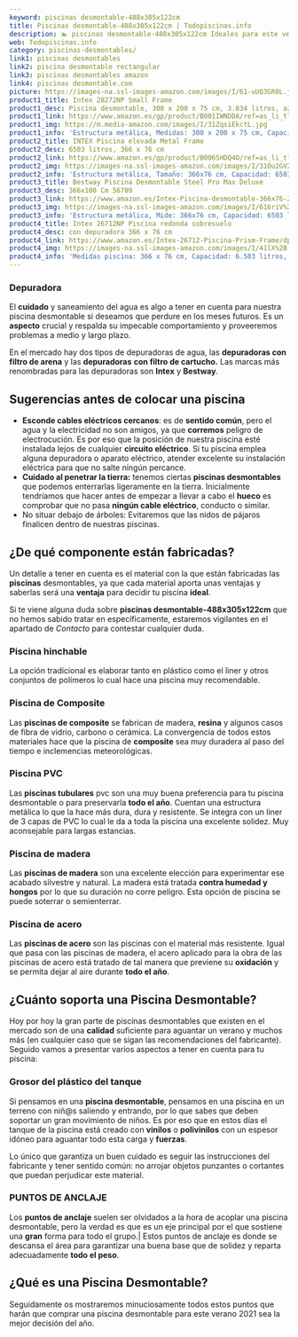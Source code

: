 ```yaml
---
keyword: piscinas desmontable-488x305x122cm
title: Piscinas desmontable-488x305x122cm | Todopiscinas.info
description: 🏊 piscinas desmontable-488x305x122cm Ideales para este verano 2021. Aquí puedes comprar piscinas desmontable-488x305x122cm y comparar con otras similares. No dejes escapar piscinas desmontable-488x305x122cm a un precio realmente tentador.
web: Todopiscinas.info
category: piscinas-desmontables/
link1: piscinas desmontables
link2: piscina desmontable rectangular
link3: piscinas desmontables amazon
link4: piscinas desmontable.com
picture: https://images-na.ssl-images-amazon.com/images/I/61-uUQ3GR8L.jpg
product1_title: Intex 28272NP Small Frame
product1_desc: Piscina desmontable, 300 x 200 x 75 cm, 3.834 litros, azul
product1_link: https://www.amazon.es/gp/product/B001IWNDDA/ref=as_li_tl?ie=UTF8&camp=3638&creative=24630&creativeASIN=B001IWNDDA&linkCode=as2&tag=todopiscinas0e-21&linkId=25b9d647487c889cb6ef56ed63f50ca1
product1_img: https://m.media-amazon.com/images/I/31ZqsiEkctL.jpg
product1_info: 'Estructura metálica, Medidas: 300 x 200 x 75 cm, Capacidad: 3.834 litros, Para 6 personas (+ 6 años), Fácil montaje, Forma rectangular'
product2_title: INTEX Piscina elevada Metal Frame
product2_desc: 6503 litros, 366 x 76 cm
product2_link: https://www.amazon.es/gp/product/B0065HDQ4O/ref=as_li_tl?ie=UTF8&camp=3638&creative=24630&creativeASIN=B0065HDQ4O&linkCode=as2&tag=todopiscinas0e-21&linkId=ed2430e3ba564d3527ee103df33ed7b3
product2_img: https://images-na.ssl-images-amazon.com/images/I/31Ou2GV2SAL.jpg
product2_info: 'Estructura metálica, Tamaño: 366x76 cm, Capacidad: 6503 litros, Forma circular, De 4 a 7 personas (+6 años)'
product3_title: Bestway Piscina Desmontable Steel Pro Max Deluxe
product3_desc: 366x100 Cm 56709
product3_link: https://www.amazon.es/Intex-Piscina-desmontable-366x76-28210NP/dp/B0065HDQ4O?__mk_es_ES=%C3%85M%C3%85%C5%BD%C3%95%C3%91&crid=25UQGV9HG2INI&dchild=1&keywords=piscinas+desmontables&qid=1615854176&sprefix=piscinas+dem%2Caps%2C201&sr=8-5&linkCode=ll1&tag=todopiscinas0e-21&linkId=34f200977c6cbaab1f3f4d9ac0e64755&language=es_ES&ref_=as_li_ss_tl
product3_img: https://images-na.ssl-images-amazon.com/images/I/616riV%2BiY3L.jpg
product3_info: 'Estructura metálica, Mide: 366x76 cm, Capacidad: 6503 litros, De 4 a 7 personas mayores de 6 años, Forma circular, Tecnología Super-Tough'
product4_title: Intex 26712NP Piscina redonda sobresuelo
product4_desc: con depuradora 366 x 76 cm
product4_link: https://www.amazon.es/Intex-26712-Piscina-Prism-Frame/dp/B07FB823GL?__mk_es_ES=%C3%85M%C3%85%C5%BD%C3%95%C3%91&dchild=1&keywords=piscinas+desmontables+con+depuradora&qid=1615936418&sr=8-5&linkCode=ll1&tag=todopiscinas0e-21&linkId=d98699de7830cd471766fa1daa36de34&language=es_ES&ref_=as_li_ss_tl
product4_img: https://images-na.ssl-images-amazon.com/images/I/41lX%2B-YpibL.jpg
product4_info: 'Medidas piscina: 366 x 76 cm, Capacidad: 6.503 litros, Incluye depuradora de cartucha A, Lona resistente triple capa'
---
```




### Depuradora

El **cuidado** y saneamiento del agua es algo a tener en cuenta para nuestra piscina desmontable si deseamos que perdure en los meses futuros. Es un **aspecto** crucial y respalda su impecable comportamiento y proveeremos problemas a medio y largo plazo.

En el mercado hay dos tipos de depuradoras de agua, las **depuradoras con filtro de arena** y  las **depuradoras** **con filtro de cartucho.** Las marcas más renombradas para las depuradoras son **Intex** y **Bestway**.


## Sugerencias antes de colocar una piscina



*   **Esconde cables eléctricos cercanos**: es de **sentido común**, pero el agua y la electricidad no son amigos, ya que **corremos** peligro de electrocución. Es por eso que la posición de nuestra piscina esté instalada lejos de cualquier **circuito eléctrico**. Si tu piscina emplea alguna depuradora o aparato eléctrico, atender excelente su instalación eléctrica para que no salte ningún percance.
*   **Cuidado al penetrar la tierra:** tenemos ciertas **piscinas desmontables** que podemos enterrarlas ligeramente en la tierra. Inicialmente tendríamos que hacer antes de empezar a llevar a cabo el **hueco** es comprobar que no pasa **ningún cable eléctrico**, conducto o similar.
*   No situar debajo de árboles: Evitaremos que las nidos de pájaros finalicen dentro de nuestras piscinas.


## ¿De qué componente están fabricadas?

Un detalle a tener en cuenta es el material con la que están fabricadas las **piscinas** desmontables, ya que cada material aporta unas ventajas y saberlas  será una **ventaja** para decidir tu piscina **ideal**.

Si te viene alguna duda sobre **piscinas desmontable-488x305x122cm** que no hemos sabido tratar en específicamente, estaremos vigilantes en el apartado de _Contacto_ para contestar cualquier duda.


### Piscina hinchable

 La opción tradicional es elaborar tanto en plástico como el liner y otros conjuntos de polímeros lo cual hace una piscina muy recomendable.


### Piscina de Composite

Las **piscinas de composite** se fabrican de madera, **resina** y algunos casos de fibra de vidrio, carbono o cerámica. La convergencia de todos estos materiales hace que la piscina de **composite** sea muy duradera al paso del tiempo e inclemencias meteorológicas.


### Piscina  PVC

Las **piscinas tubulares** pvc son una muy buena preferencia para tu piscina desmontable o para preservarla **todo el año**. Cuentan una estructura metálica lo que la hace más dura, dura y resistente. Se integra con un liner de 3 capas de PVC lo cual le da a toda la piscina una excelente solidez. Muy aconsejable para largas estancias.


### Piscina de madera

Las **piscinas de madera** son una excelente elección para experimentar ese acabado silvestre y natural. La madera está tratada **contra humedad y hongos** por lo que su duración no corre peligro. Esta opción de piscina se puede soterrar o semienterrar.


### Piscina de acero

Las **piscinas de acero** son las piscinas con el material más resistente. Igual que pasa con las piscinas de madera, el acero aplicado para la obra de las piscinas de acero está tratado de tal manera que previene su **oxidación** y se permita dejar al aire durante **todo el año**.


## ¿Cuánto soporta una Piscina Desmontable?

Hoy por hoy la gran parte de piscinas desmontables que existen en el mercado son de una **calidad** suficiente para aguantar un verano y muchos más (en cualquier caso que se sigan las recomendaciones del fabricante). Seguido vamos a presentar varios aspectos a tener en cuenta para tu piscina:


### Grosor del plástico del tanque

Si pensamos en una **piscina desmontable**, pensamos en una piscina en un terreno con niñ@s saliendo y entrando, por lo que sabes que deben soportar un gran movimiento de niños. Es por eso que en estos días el tanque de la piscina está creado con **vinilos** o **polivinilos** con un espesor idóneo para aguantar todo esta carga y **fuerzas**.

Lo único que garantiza un	 buen cuidado es seguir las instrucciones del fabricante y tener sentido común: no arrojar objetos punzantes o cortantes que puedan perjudicar este material.


### PUNTOS DE ANCLAJE

Los **puntos de anclaje** suelen ser olvidados a la hora de acoplar una piscina desmontable, pero la verdad es que es un eje principal por el que sostiene una **gran** forma para todo el grupo.| Estos puntos de anclaje es donde se descansa el área para garantizar una buena base que de solidez y reparta adecuadamente **todo el peso**.

<external-banner></external-banner>


<brand-panel :title=product1_title :desc=product1_desc :img=product1_img :link=product1_link></brand-panel>
## ¿Qué es una Piscina Desmontable?



Seguidamente os mostraremos minuciosamente todos estos puntos que harán que comprar una piscina desmontable para este verano 2021 sea la mejor decisión del año.

<stats-list :link1=link1 :link2=link2 :link3=link3 :link4=link4 :category=category></stats-list>